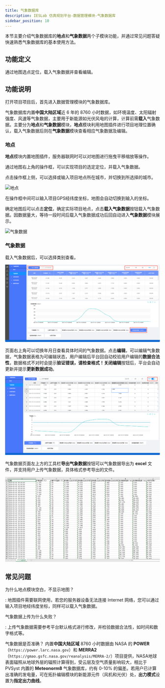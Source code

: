 ```yaml
---
title: 气象数据库
description: IESLab 仿真规划平台-数据管理模块-气象数据库
sidebar_position: 10
---
```


本节主要介绍气象数据库的**地点**和**气象数据**两个子模块功能，并通过常见问题答疑快速熟悉气象数据库的基本使用方法。

## 功能定义
通过地图选点定位，载入气象数据并查看编辑。


## 功能说明

打开项目项目后，首先进入数据管理模块的气象数据库。

气象数据库内置**中国大陆区域**近 6 年的 8760 小时数据，如环境温度、太阳辐射强度、风速等气象数据，主要用于新能源如光伏风电的计算，计算前需**载入**气象数据。主要分为**地点**和**气象数据**模块，**地点**模块利用地图插件进行项目地理位置确认，载入气象数据后则在**气象数据**模块查看相应气象数据及编辑。

### 地点

**地点**模块内置地图插件，服务器联网时可以对地图进行拖曳平移缩放等操作。

通过地图右上角的操作框，可以实现项目的选定定位，并载入气象数据。

点击操作框上侧，可以选择或输入项目地点所在城市，并切换到所选择的城市。

![地点](./location.png "地点")

在操作框中间可以输入项目GPS经纬度坐标，地图会自动切换到输入的坐标。

确定地图后可以点击**定位**，确定实际项目地点，点击**载入气象数据**按钮载入气象数据。因数据量大，等待一段时间后载入气象数据成功后回自动进入**气象数据**模块展示。

![气象数据](./data.png "气象数据")

### 气象数据

载入气象数据后，可以选择类别查看。

![气象数据1](./data1.png "气象数据1")

页面右上角可以切换年月日查看具体时间的气象数据。点击**编辑**，可以编辑气象数据，气象数据表格为可编辑状态，用户编辑后平台回自动校验用户编辑的**数据合法性**，数据格式不对时会提示**验证错误，请检查格式！**关闭**编辑**按钮后，平台会自动更新并提示**更新数据成功**。

![气象数据编辑](./edit.png "气象数据编辑")

气象数据页面左上方的工具栏**导出气象数据**按钮可以气象数据导出为 **excel** 文件，并支持用户上传气象数据，具体格式参考导出的文件。

![气象数据文件](./file.png "气象数据文件")

## 常见问题

为什么地点模块空白，不显示地图？

: 地图插件需要联网使用，若您的服务器设备无法连接 Internet 网络，您可以通过输入项目地经纬度坐标，同样可以载入气象数据。

气象数据上传为什么失败？

: 上传气象数据需要参考平台默认格式进行修改，并检验数据合法性，如时间和数字格式等。
   
气象数据是否准确？
内置**中国大陆区域** 8760 小时数据由 NASA 的 **POWER**（`https://power.larc.nasa.gov`）和 **MERRA2**（`https://gmao.gsfc.nasa.gov/reanalysis/MERRA-2/`）项目提供，NASA地球表面辐照从地球外层的辐照计算得到，受云层及空气质量影响较大，相比于 PVSyst 内置的 **Meteonorm8** 气象数据库，约有 0-10% 的偏差。若用户已计算出准确的发电量，可在拓扑编辑模块的新能源元件（风机和光伏）处，**出力模式**设置为**指定出力曲线**。